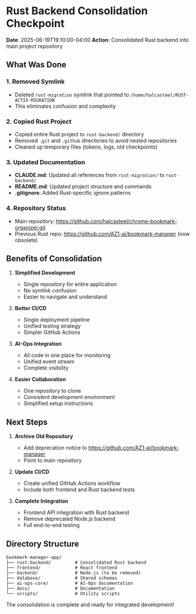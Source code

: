 # Rust Backend Consolidation Checkpoint
**Date**: 2025-06-19T19:10:00-04:00
**Action**: Consolidated Rust backend into main project repository

## What Was Done

### 1. Removed Symlink
- Deleted `rust-migration` symlink that pointed to `/home/halcasteel/RUST-ACTIX-MIGRATION`
- This eliminates confusion and complexity

### 2. Copied Rust Project
- Copied entire Rust project to `rust-backend/` directory
- Removed `.git` and `.github` directories to avoid nested repositories
- Cleaned up temporary files (tokens, logs, old checkpoints)

### 3. Updated Documentation
- **CLAUDE.md**: Updated all references from `rust-migration/` to `rust-backend/`
- **README.md**: Updated project structure and commands
- **.gitignore**: Added Rust-specific ignore patterns

### 4. Repository Status
- Main repository: https://github.com/halcasteel/chrome-bookmark-organizer.git
- Previous Rust repo: https://github.com/AZ1-ai/bookmark-manager (now obsolete)

## Benefits of Consolidation

1. **Simplified Development**
   - Single repository for entire application
   - No symlink confusion
   - Easier to navigate and understand

2. **Better CI/CD**
   - Single deployment pipeline
   - Unified testing strategy
   - Simpler GitHub Actions

3. **AI-Ops Integration**
   - All code in one place for monitoring
   - Unified event stream
   - Complete visibility

4. **Easier Collaboration**
   - One repository to clone
   - Consistent development environment
   - Simplified setup instructions

## Next Steps

1. **Archive Old Repository**
   - Add deprecation notice to https://github.com/AZ1-ai/bookmark-manager
   - Point to main repository

2. **Update CI/CD**
   - Create unified GitHub Actions workflow
   - Include both frontend and Rust backend tests

3. **Complete Integration**
   - Frontend API integration with Rust backend
   - Remove deprecated Node.js backend
   - Full end-to-end testing

## Directory Structure
```
bookmark-manager-app/
├── rust-backend/         # Consolidated Rust backend
├── frontend/             # React frontend
├── backend/              # Node.js (to be removed)
├── database/             # Shared schemas
├── ai-ops-core/          # AI-Ops documentation
├── docs/                 # Documentation
└── scripts/              # Utility scripts
```

The consolidation is complete and ready for integrated development!